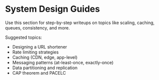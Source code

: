 # System Design Guides

Use this section for step-by-step writeups on topics like scaling, caching, queues, consistency, and more.

Suggested topics:
- Designing a URL shortener
- Rate limiting strategies
- Caching (CDN, edge, app-level)
- Messaging patterns (at-least-once, exactly-once)
- Data partitioning and replication
- CAP theorem and PACELC
